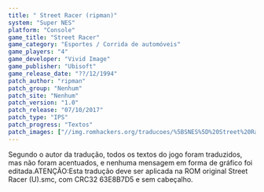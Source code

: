 ```yaml
---
title: " Street Racer (ripman)"
system: "Super NES"
platform: "Console"
game_title: "Street Racer"
game_category: "Esportes / Corrida de automóveis"
game_players: "4"
game_developer: "Vivid Image"
game_publisher: "Ubisoft"
game_release_date: "??/12/1994"
patch_author: "ripman"
patch_group: "Nenhum"
patch_site: "Nenhum"
patch_version: "1.0"
patch_release: "07/10/2017"
patch_type: "IPS"
patch_progress: "Textos"
patch_images: ["//img.romhackers.org/traducoes/%5BSNES%5D%20Street%20Racer%20-%20ripman%20-%201.png","//img.romhackers.org/traducoes/%5BSNES%5D%20Street%20Racer%20-%20ripman%20-%202.png","//img.romhackers.org/traducoes/%5BSNES%5D%20Street%20Racer%20-%20ripman%20-%203.png"]
---
```

Segundo o autor da tradução, todos os textos do jogo foram traduzidos, mas não foram acentuados, e nenhuma mensagem em forma de gráfico foi editada.ATENÇÃO:Esta tradução deve ser aplicada na ROM original Street Racer (U).smc, com CRC32 63E8B7D5 e sem cabeçalho.